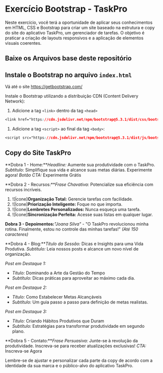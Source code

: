 # Exercício Bootstrap - TaskPro

Neste exercício, você terá a oportunidade de aplicar seus conhecimentos em HTML, CSS e Bootstrap para criar um site baseado na estrutura e copy do site do aplicativo TaskPro, um gerenciador de tarefas. O objetivo é praticar a criação de layouts responsivos e a aplicação de elementos visuais coerentes.

## Baixe os Arquivos base deste repositório

## Instale o Bootstrap no arquivo `index.html`

Vá até o site https://getbootstrap.com/

Instale o Bootstrap utilizando a distribuição CDN (Content Delivery Network):

1. Adicione a tag `<link>` dentro da tag `<head>`

```css
<link href="https://cdn.jsdelivr.net/npm/bootstrap@5.3.1/dist/css/bootstrap.min.css" rel="stylesheet" integrity="sha384-4bw+/aepP/YC94hEpVNVgiZdgIC5+VKNBQNGCHeKRQN+PtmoHDEXuppvnDJzQIu9" crossorigin="anonymous">
```

1. Adicione a tag `<script>` ao final da tag `<body>`:

```css
<script src="https://cdn.jsdelivr.net/npm/bootstrap@5.3.1/dist/js/bootstrap.bundle.min.js" integrity="sha384-HwwvtgBNo3bZJJLYd8oVXjrBZt8cqVSpeBNS5n7C8IVInixGAoxmnlMuBnhbgrkm" crossorigin="anonymous"></script>
```

## Copy do Site TaskPro

**Dobra 1 - Home:***Headline:* Aumente sua produtividade com o TaskPro.
*Subtítulo:* Simplifique sua vida e alcance suas metas diárias. Experimente agora!
*Botão CTA:* Experimente Grátis

**Dobra 2 - Recursos:***Frase Chavativa:* Potencialize sua eficiência com recursos incríveis.

1. ![Ícone]**Organização Total:** Gerencie tarefas com facilidade.
2. ![Ícone]**Priorização Inteligente:** Foque no que importa.
3. ![Ícone]**Lembretes Personalizados:** Nunca esqueça uma tarefa.
4. ![Ícone]**Sincronização Perfeita:** Acesse suas listas em qualquer lugar.

**Dobra 3 - Depoimentos:***"Joana Silva"* - "O TaskPro revolucionou minha rotina. Finalmente, estou no controle das minhas tarefas!"
*(Até 150 caracteres)*

**Dobra 4 - Blog:***Título da Sessão:* Dicas e Insights para uma Vida Produtiva.
*Subtítulo:* Leia nossos posts e alcance um novo nível de organização.

*Post em Destaque 1:*

- *Título:* Dominando a Arte da Gestão do Tempo
- *Subtítulo:* Dicas práticas para aproveitar ao máximo cada dia.

*Post em Destaque 2:*

- *Título:* Como Estabelecer Metas Alcançáveis
- *Subtítulo:* Um guia passo a passo para definição de metas realistas.

*Post em Destaque 3:*

- *Título:* Criando Hábitos Produtivos que Duram
- *Subtítulo:* Estratégias para transformar produtividade em segundo plano.

**Dobra 5 - Contato:***Frase Persuasiva:* Junte-se à revolução da produtividade. Inscreva-se para receber atualizações exclusivas!
*CTA:* Inscreva-se Agora

Lembre-se de ajustar e personalizar cada parte da copy de acordo com a identidade da sua marca e o público-alvo do aplicativo TaskPro.